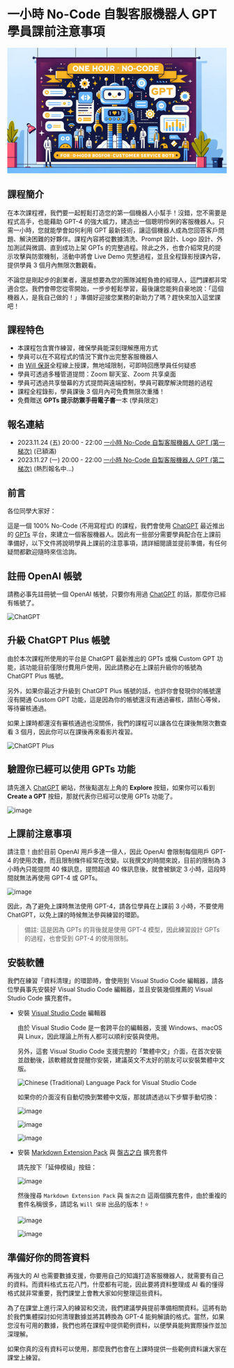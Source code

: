 # 一小時 No-Code 自製客服機器人 GPT 學員課前注意事項

![一小時 No-Code 自製客服機器人 GPT 學員課前注意事項](images/banner.png)

## 課程簡介

在本次課程裡，我們要一起輕鬆打造您的第一個機器人小幫手！沒錯，您不需要是程式高手，也能藉助 GPT-4 的強大威力，建造出一個聰明伶俐的客服機器人。只需一小時，您就能學會如何利用 GPT 最新技術，讓這個機器人成為您回答客戶問題、解決困難的好夥伴。課程內容將從數據清洗、Prompt 設計、Logo 設計、外加測試與微調、直到成功上架 GPTs 的完整過程。除此之外，也會介紹常見的提示攻擊與防禦機制，活動中將會 Live Demo 完整過程，並且全程錄影授課內容，提供學員 3 個月內無限次數觀看。

不論您是剛起步的創業者，還是想要為您的團隊減輕負擔的經理人，這門課都非常適合您。我們會帶您從零開始，一步步輕鬆學習，最後讓您能夠自豪地說：「這個機器人，是我自己做的！」準備好迎接您業務的新助力了嗎？趕快來加入這堂課吧！

## 課程特色

* 本課程包含實作練習，確保學員能深刻理解應用方式
* 學員可以在不寫程式的情況下實作出完整客服機器人
* 由 [Will 保哥](https://www.facebook.com/will.fans)全程線上授課，無地域限制，可即時回應學員任何疑惑
* 學員可透過多種管道提問：Zoom 聊天室、Zoom 共享桌面
* 學員可透過共享螢幕的方式提問與遠端控制，學員可觀摩解決問題的過程
* 課程全程錄影，學員課後 3 個月內可免費無限次重播！
* 免費贈送 **GPTs 提示防禦手冊電子書**一本 (學員限定)

## 報名連結

* 2023.11.24 (五) 20:00 - 22:00 [一小時 No-Code 自製客服機器人 GPT (第一梯次)](https://www.accupass.com/go/no-code-gpt) (已額滿)
* 2023.11.27 (一) 20:00 - 22:00 [一小時 No-Code 自製客服機器人 GPT (第二梯次)](https://www.accupass.com/go/no-code-gpt-2) (熱烈報名中...)

## 前言

各位同學大家好：

這是一個 100% No-Code (不用寫程式) 的課程，我們會使用 [ChatGPT](https://chat.openai.com/) 最近推出的 [GPTs](https://openai.com/blog/introducing-gpts) 平台，來建立一個客服機器人。因此有一些部分需要學員配合在上課前準備好，以下文件將說明學員上課前的注意事項，請詳細閱讀並提前準備，有任何疑問都歡迎隨時來信洽詢。

## 註冊 OpenAI 帳號

請務必事先註冊號一個 OpenAI 帳號，只要你有用過 [ChatGPT](https://chat.openai.com/) 的話，那麼你已經有帳號了。

![ChatGPT](https://github.com/doggy8088/Learn-Git-in-30-days/assets/88981/7e593cf2-b66b-403e-8453-93149ea1023c)

## 升級 ChatGPT Plus 帳號

由於本次課程所使用的平台是 ChatGPT 最新推出的 GPTs 或稱 Custom GPT 功能，該功能目前僅限付費用戶使用，因此請務必在上課前升級你的帳號為 ChatGPT Plus 帳號。

另外，如果你最近才升級到 ChatGPT Plus 帳號的話，也許你會發現你的帳號還沒有開通 Custom GPT 功能，這是因為你的帳號還沒有通過審核，請耐心等候，等待審核通過。

如果上課時都還沒有審核通過也沒關係，我們的課程可以讓各位在課後無限次數查看 3 個月，因此你可以在課後再來看影片複習。

![ChatGPT Plus](https://github.com/doggy8088/Learn-Git-in-30-days/assets/88981/ca888498-2a52-4efe-91d5-78b841ff4cea)

## 驗證你已經可以使用 GPTs 功能

請先進入 [ChatGPT](https://chat.openai.com/) 網站，然後點選左上角的 **Explore** 按鈕，如果你可以看到 **Create a GPT** 按鈕，那就代表你已經可以使用 GPTs 功能了。

![image](https://github.com/doggy8088/Learn-Git-in-30-days/assets/88981/205bf742-f7bf-4636-9ccc-bebe2c51d50a)

## 上課前注意事項

請注意！由於目前 OpenAI 用戶多達一億人，因此 OpenAI 會限制每個用戶 GPT-4 的使用次數，而且限制條件經常在改變。以我撰文的時間來說，目前的限制為 3 小時內只能提問 40 條訊息，提問超過 40 條訊息後，就會被鎖定 3 小時，這段時間就無法再使用 GPT-4 或 GPTs。

![image](https://github.com/doggy8088/Learn-Git-in-30-days/assets/88981/4400515e-a02d-4035-8c8f-3d5f308855c9)

因此，為了避免上課時無法使用 GPT-4，請各位學員在上課前 3 小時，不要使用 ChatGPT，以免上課的時候無法參與練習的環節。

> 備註: 這是因為 GPTs 的背後就是使用 GPT-4 模型，因此練習設計 GPTs 的過程，也會受到 GPT-4 的使用限制。

## 安裝軟體

我們在練習「資料清理」的環節時，會使用到 Visual Studio Code 編輯器，請各位學員事先安裝好 Visual Studio Code 編輯器，並且安裝幾個推薦的 Visual Studio Code 擴充套件。

* 安裝 [Visual Studio Code](https://code.visualstudio.com/) 編輯器

  由於 Visual Studio Code 是一套跨平台的編輯器，支援 Windows、macOS 與 Linux，因此理論上所有人都可以順利安裝與使用。

  另外，這套 Visual Studio Code 支援完整的「繁體中文」介面，在首次安裝並啟動後，該軟體就會提醒你安裝，建議英文不太好的朋友可以安裝繁體中文版。

  ![Chinese (Traditional) Language Pack for Visual Studio Code](https://github.com/doggy8088/Learn-Git-in-30-days/assets/88981/35e4d23d-442d-4653-ae8f-052edf21a6f8)

  如果你的介面沒有自動切換到繁體中文版，那就請透過以下步驟手動切換：

  ![image](https://github.com/doggy8088/Learn-Git-in-30-days/assets/88981/0f0ae4f2-afa6-4b6b-89c2-3c0b11b875d6)

  ![image](https://github.com/doggy8088/Learn-Git-in-30-days/assets/88981/37cf2c05-48ae-4f1b-a4b6-07bce26a486c)

  ![image](https://github.com/doggy8088/Learn-Git-in-30-days/assets/88981/1d1eb3e2-74e2-4066-ae19-64e15ee06496)

* 安裝 [Markdown Extension Pack](https://marketplace.visualstudio.com/items?itemName=doggy8088.markdown-extension-pack) 與 [盤古之白](https://marketplace.visualstudio.com/items?itemName=doggy8088.pangu2) 擴充套件

  請先按下「延伸模組」按鈕：

  ![image](https://github.com/doggy8088/Learn-Git-in-30-days/assets/88981/c1843341-5460-4d34-ad3a-2bb065eda683)

  然後搜尋 `Markdown Extension Pack` 與 `盤古之白` 這兩個擴充套件，由於重複的套件名稱很多，請認名 `Will 保哥` 出品的版本！⭐

  ![image](https://github.com/doggy8088/Learn-Git-in-30-days/assets/88981/baa28a70-d35e-4645-9153-a4b6e948b535)

  ![image](https://github.com/doggy8088/Learn-Git-in-30-days/assets/88981/538fdb78-4c21-4ee9-93ff-a71aabe32809)

## 準備好你的問答資料

再強大的 AI 也需要數據支援，你要用自己的知識打造客服機器人，就需要有自己的資料。而資料格式五花八門，什麼都有可能，因此要將資料整理成 AI 看的懂得格式就非常重要，我們課堂上會教大家如何整理這些資料。

為了在課堂上進行深入的練習和交流，我們建議學員提前準備相關資料。這將有助於我們集體探討如何清理數據並將其轉換為 GPT-4 能夠解讀的格式。當然，如果您沒有可用的數據，我們也將在課程中提供範例資料，以便學員能夠實際操作並加深理解。

如果你真的沒有資料可以使用，那麼我們也會在上課時提供一些範例資料讓大家在課堂上練習。
